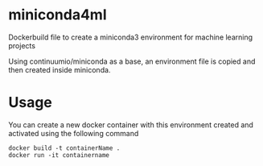 # miniconda4ml

Dockerbuild file to create a miniconda3 environment for machine learning projects

Using continuumio/miniconda as a base, an environment file is copied and then created inside miniconda.

# Usage

You can create a new docker container with this environment created and activated using the following command

```
docker build -t containerName .
docker run -it containername
```
